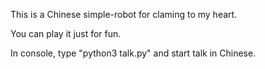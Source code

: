 This is a Chinese simple-robot for claming to my heart.

You can play it just for fun.

In console, type "python3 talk.py" and start talk in Chinese.